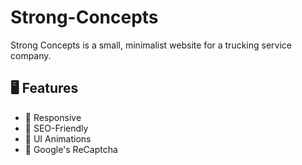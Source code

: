 # Strong-Concepts

Strong Concepts is a small, minimalist website for a trucking service company.

## :desktop_computer: Features
  * :electric_plug: Responsive
  * :electric_plug: SEO-Friendly
  * :electric_plug: UI Animations
  * :electric_plug: Google's ReCaptcha
